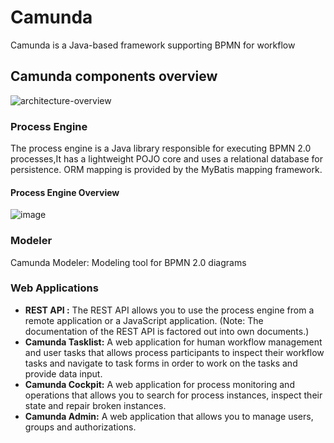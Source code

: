 # Camunda 
 Camunda is a Java-based framework supporting BPMN for workflow

## Camunda components overview

![architecture-overview](https://user-images.githubusercontent.com/84160502/215854940-486da37e-4e12-4447-80b4-ec0b804f40a4.png)

 ### Process Engine
 
The process engine is a Java library responsible for executing BPMN 2.0 processes,It has a lightweight POJO core and uses a relational database for persistence. ORM mapping is provided by the MyBatis mapping framework.

#### Process Engine Overview

![image](https://user-images.githubusercontent.com/84160502/215856552-44cc01d8-cd19-470d-b581-c8404d0751d0.png)



 ### Modeler
 
 Camunda Modeler: Modeling tool for BPMN 2.0 diagrams

### Web Applications 
- <b>REST API :</b>  The REST API allows you to use the process engine from a remote application or a JavaScript application. (Note: The documentation of the REST API is factored out into own documents.)
- <b>Camunda Tasklist:</b> A web application for human workflow management and user tasks that allows process participants to inspect their workflow tasks and navigate to task forms in order to work on the tasks and provide data input.
- <b>Camunda Cockpit:</b> A web application for process monitoring and operations that allows you to search for process instances, inspect their state and repair broken instances.
- <b>Camunda Admin:</b> A web application that allows you to manage users, groups and authorizations.
